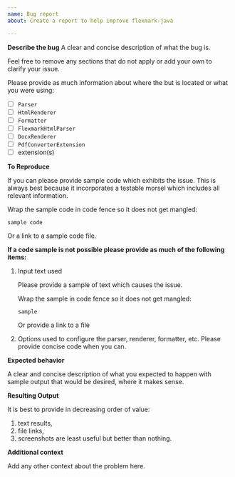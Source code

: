 ```yaml
---
name: Bug report
about: Create a report to help improve flexmark-java

---
```


**Describe the bug** A clear and concise description of what the bug is. 

Feel free to remove any sections that do not apply or add your own to clarify your issue. 

Please provide as much information about where the but is located or what you were using:

* [ ] `Parser`
* [ ] `HtmlRenderer`
* [ ] `Formatter`
* [ ] `FlexmarkHtmlParser`
* [ ] `DocxRenderer`
* [ ] `PdfConverterExtension`
* [ ] extension(s)

**To Reproduce**

If you can please provide sample code which exhibits the issue. This is always best because it
incorporates a testable morsel which includes all relevant information.

Wrap the sample code in code fence so it does not get mangled:

```
sample code
```

Or a link to a sample code file.

**If a code sample is not possible please provide as much of the following items:**

1. Input text used

   Please provide a sample of text which causes the issue.

   Wrap the sample in code fence so it does not get mangled:

   ```
   sample
   ```

   Or provide a link to a file

2. Options used to configure the parser, renderer, formatter, etc. Please provide concise code
   when you can.

**Expected behavior**

A clear and concise description of what you expected to happen with sample output that would be
desired, where it makes sense.

**Resulting Output**

It is best to provide in decreasing order of value:

1. text results,
2. file links,
3. screenshots are least useful but better than nothing.

**Additional context**

Add any other context about the problem here.
